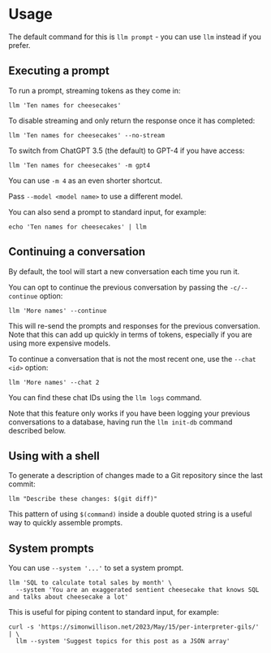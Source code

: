 # Usage

The default command for this is `llm prompt` - you can use `llm` instead if you prefer.

## Executing a prompt

To run a prompt, streaming tokens as they come in:

    llm 'Ten names for cheesecakes'

To disable streaming and only return the response once it has completed:

    llm 'Ten names for cheesecakes' --no-stream

To switch from ChatGPT 3.5 (the default) to GPT-4 if you have access:

    llm 'Ten names for cheesecakes' -m gpt4

You can use `-m 4` as an even shorter shortcut.

Pass `--model <model name>` to use a different model.

You can also send a prompt to standard input, for example:

    echo 'Ten names for cheesecakes' | llm

## Continuing a conversation

By default, the tool will start a new conversation each time you run it.

You can opt to continue the previous conversation by passing the `-c/--continue` option:

    llm 'More names' --continue

This will re-send the prompts and responses for the previous conversation. Note that this can add up quickly in terms of tokens, especially if you are using more expensive models.

To continue a conversation that is not the most recent one, use the `--chat <id>` option:

    llm 'More names' --chat 2

You can find these chat IDs using the `llm logs` command.

Note that this feature only works if you have been logging your previous conversations to a database, having run the `llm init-db` command described below.

## Using with a shell

To generate a description of changes made to a Git repository since the last commit:

    llm "Describe these changes: $(git diff)"

This pattern of using `$(command)` inside a double quoted string is a useful way to quickly assemble prompts.

## System prompts

You can use `--system '...'` to set a system prompt.

    llm 'SQL to calculate total sales by month' \
      --system 'You are an exaggerated sentient cheesecake that knows SQL and talks about cheesecake a lot'

This is useful for piping content to standard input, for example:

    curl -s 'https://simonwillison.net/2023/May/15/per-interpreter-gils/' | \
      llm --system 'Suggest topics for this post as a JSON array'
